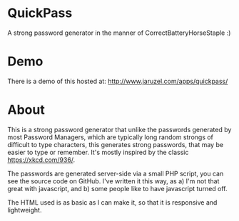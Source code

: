 # QuickPass
A strong password generator in the manner of CorrectBatteryHorseStaple :)

# Demo
There is a demo of this hosted at: http://www.jaruzel.com/apps/quickpass/

# About
This is a strong password generator that unlike the passwords generated by most Password Managers, which are typically long random strongs of difficult to type characters, this generates strong passwords, that may be easier to type or remember. It's mostly inspired by the classic https://xkcd.com/936/.

The passwords are generated server-side via a small PHP script, you can see the source code on GitHub. I've written it this way, as a) I'm not that great with javascript, and b) some people like to have javascript turned off.

The HTML used is as basic as I can make it, so that it is responsive and lightweight.

